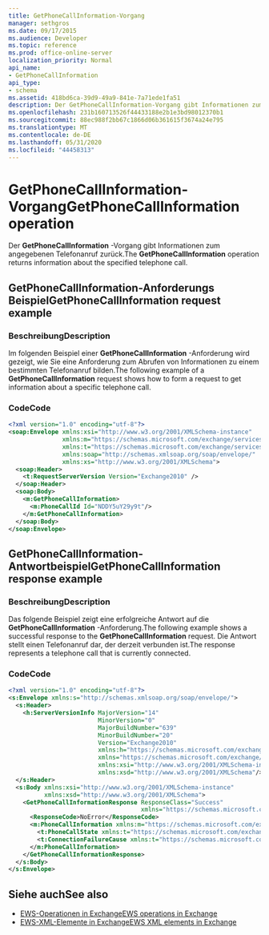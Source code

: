 ```yaml
---
title: GetPhoneCallInformation-Vorgang
manager: sethgros
ms.date: 09/17/2015
ms.audience: Developer
ms.topic: reference
ms.prod: office-online-server
localization_priority: Normal
api_name:
- GetPhoneCallInformation
api_type:
- schema
ms.assetid: 418bd6ca-39d9-49a9-841e-7a71ede1fa51
description: Der GetPhoneCallInformation-Vorgang gibt Informationen zum angegebenen Telefonanruf zurück.
ms.openlocfilehash: 231b160713526f44433188e2b1e3bd98012370b1
ms.sourcegitcommit: 88ec988f2bb67c1866d06b361615f3674a24e795
ms.translationtype: MT
ms.contentlocale: de-DE
ms.lasthandoff: 05/31/2020
ms.locfileid: "44458313"
---
```

# <a name="getphonecallinformation-operation"></a><span data-ttu-id="0afef-103">GetPhoneCallInformation-Vorgang</span><span class="sxs-lookup"><span data-stu-id="0afef-103">GetPhoneCallInformation operation</span></span>

<span data-ttu-id="0afef-104">Der **GetPhoneCallInformation** -Vorgang gibt Informationen zum angegebenen Telefonanruf zurück.</span><span class="sxs-lookup"><span data-stu-id="0afef-104">The **GetPhoneCallInformation** operation returns information about the specified telephone call.</span></span> 
  
## <a name="getphonecallinformation-request-example"></a><span data-ttu-id="0afef-105">GetPhoneCallInformation-Anforderungs Beispiel</span><span class="sxs-lookup"><span data-stu-id="0afef-105">GetPhoneCallInformation request example</span></span>

### <a name="description"></a><span data-ttu-id="0afef-106">Beschreibung</span><span class="sxs-lookup"><span data-stu-id="0afef-106">Description</span></span>

<span data-ttu-id="0afef-107">Im folgenden Beispiel einer **GetPhoneCallInformation** -Anforderung wird gezeigt, wie Sie eine Anforderung zum Abrufen von Informationen zu einem bestimmten Telefonanruf bilden.</span><span class="sxs-lookup"><span data-stu-id="0afef-107">The following example of a **GetPhoneCallInformation** request shows how to form a request to get information about a specific telephone call.</span></span> 
  
### <a name="code"></a><span data-ttu-id="0afef-108">Code</span><span class="sxs-lookup"><span data-stu-id="0afef-108">Code</span></span>

```xml
<?xml version="1.0" encoding="utf-8"?>
<soap:Envelope xmlns:xsi="http://www.w3.org/2001/XMLSchema-instance"
               xmlns:m="https://schemas.microsoft.com/exchange/services/2006/messages"
               xmlns:t="https://schemas.microsoft.com/exchange/services/2006/types"
               xmlns:soap="http://schemas.xmlsoap.org/soap/envelope/"
               xmlns:xs="http://www.w3.org/2001/XMLSchema">
  <soap:Header>
    <t:RequestServerVersion Version="Exchange2010" />
  </soap:Header>
  <soap:Body>
    <m:GetPhoneCallInformation>
      <m:PhoneCallId Id="NDDY5uY29y9t"/>
    </m:GetPhoneCallInformation>
  </soap:Body>
</soap:Envelope>
```

## <a name="getphonecallinformation-response-example"></a><span data-ttu-id="0afef-109">GetPhoneCallInformation-Antwortbeispiel</span><span class="sxs-lookup"><span data-stu-id="0afef-109">GetPhoneCallInformation response example</span></span>

### <a name="description"></a><span data-ttu-id="0afef-110">Beschreibung</span><span class="sxs-lookup"><span data-stu-id="0afef-110">Description</span></span>

<span data-ttu-id="0afef-111">Das folgende Beispiel zeigt eine erfolgreiche Antwort auf die **GetPhoneCallInformation** -Anforderung.</span><span class="sxs-lookup"><span data-stu-id="0afef-111">The following example shows a successful response to the **GetPhoneCallInformation** request.</span></span> <span data-ttu-id="0afef-112">Die Antwort stellt einen Telefonanruf dar, der derzeit verbunden ist.</span><span class="sxs-lookup"><span data-stu-id="0afef-112">The response represents a telephone call that is currently connected.</span></span> 
  
### <a name="code"></a><span data-ttu-id="0afef-113">Code</span><span class="sxs-lookup"><span data-stu-id="0afef-113">Code</span></span>

```xml
<?xml version="1.0" encoding="utf-8"?>
<s:Envelope xmlns:s="http://schemas.xmlsoap.org/soap/envelope/">
  <s:Header>
    <h:ServerVersionInfo MajorVersion="14" 
                         MinorVersion="0" 
                         MajorBuildNumber="639" 
                         MinorBuildNumber="20" 
                         Version="Exchange2010" 
                         xmlns:h="https://schemas.microsoft.com/exchange/services/2006/types" 
                         xmlns="https://schemas.microsoft.com/exchange/services/2006/types" 
                         xmlns:xsi="http://www.w3.org/2001/XMLSchema-instance" 
                         xmlns:xsd="http://www.w3.org/2001/XMLSchema"/>
  </s:Header>
  <s:Body xmlns:xsi="http://www.w3.org/2001/XMLSchema-instance" 
          xmlns:xsd="http://www.w3.org/2001/XMLSchema">
    <GetPhoneCallInformationResponse ResponseClass="Success" 
                                     xmlns="https://schemas.microsoft.com/exchange/services/2006/messages">
      <ResponseCode>NoError</ResponseCode>
      <m:PhoneCallInformation xmlns:m="https://schemas.microsoft.com/exchange/services/2006/messages">
        <t:PhoneCallState xmlns:t="https://schemas.microsoft.com/exchange/services/2006/types">Connected</t:PhoneCallState>
        <t:ConnectionFailureCause xmlns:t="https://schemas.microsoft.com/exchange/services/2006/types">None</t:ConnectionFailureCause>
      </m:PhoneCallInformation>
    </GetPhoneCallInformationResponse>
  </s:Body>
</s:Envelope>
```

## <a name="see-also"></a><span data-ttu-id="0afef-114">Siehe auch</span><span class="sxs-lookup"><span data-stu-id="0afef-114">See also</span></span>

- [<span data-ttu-id="0afef-115">EWS-Operationen in Exchange</span><span class="sxs-lookup"><span data-stu-id="0afef-115">EWS operations in Exchange</span></span>](ews-operations-in-exchange.md)
- [<span data-ttu-id="0afef-116">EWS-XML-Elemente in Exchange</span><span class="sxs-lookup"><span data-stu-id="0afef-116">EWS XML elements in Exchange</span></span>](ews-xml-elements-in-exchange.md)

